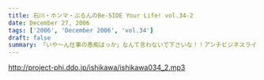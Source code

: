 ```yaml
---
title: 石川・ホンマ・ぶるんのBe-SIDE Your Life! vol.34-2
date: December 27, 2006
tags: ['2006', 'December 2006', 'vol.34']
draft: false
summary: 「いや〜ん仕事の愚痴ばっか」なんて言わないで下さいな！！アンチビジネスライクの王道路線をつっぱしるビーサイメンバーではりますが、それなりにキラリと光るビジネスマンの側面もみせつけてくれましたかな？（んなわけないけどね）NAMAE
---
```


http://project-phi.ddo.jp/ishikawa/ishikawa034_2.mp3